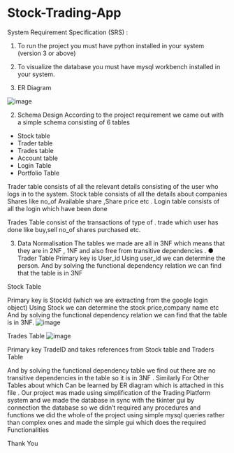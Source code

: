 # Stock-Trading-App
System Requirement Specification (SRS) :
1. To run the project you must have python installed in your system (version 3 or
above)
2. To visualize the database you must have mysql workbench installed in your
system.







1. ER Diagram


![image](https://user-images.githubusercontent.com/83928126/183125482-95681cc2-66f1-4cd1-9557-78713920a477.png)



2. Schema Design
According to the project requirement we came out with a simple schema consisting of 6 tables

- Stock table
- Trader table
- Trades table
- Account table
- Login Table
- Portfolio Table

Trader table consists of all the relevant details consisting of the user who logs in to the system.
Stock table consists of all the details about companies Shares like no_of Available share
,Share price etc .
Login table consists of all the login which have been done

Trades Table consist of the transactions of type of . trade which user has done like buy,sell
no_of shares purchased etc.


3. Data Normalisation
The tables we made are all in 3NF which means that they are in 2NF , 1NF and also free from
transitive dependencies .
● Trader Table
Primary key is User_id
Using user_id we can determine the person.
And by solving the functional dependency relation we can find that the table is in 3NF




Stock Table

Primary key is StockId (which we are extracting from the google login object)
Using Stock we can determine the stock price,company name etc
And by solving the functional dependency relation we can find that the table is in 3NF.
![image](https://user-images.githubusercontent.com/83928126/183125403-788da454-2658-4b03-819c-579eaec6e8b6.png)

Trades Table
![image](https://user-images.githubusercontent.com/83928126/183125610-c3bf8a2c-24bf-4056-b70b-c8a4f3a9f936.png)


Primary key TradeID and takes references from Stock table and Traders Table

And by solving the functional dependency table we find out there are no transitive
dependencies in the table so it is in 3NF .
Similarly For Other Tables about which Can be learned by ER diagram which is attached in
this file .
Our project was made using simplification of the Trading Platform system and we made the
database in sync with the tkinter gui by connection the database so we didn’t required any
procedures and functions we did the whole of the project using simple mysql queries rather
than complex ones and made the simple gui which does the required Functionalities



Thank You
